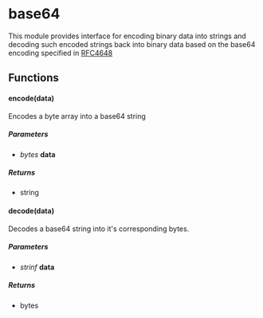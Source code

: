 # base64
This module provides interface for encoding binary data into strings and 
decoding such encoded strings back into binary data based on the base64 
encoding specified in [RFC4648](https://datatracker.ietf.org/doc/html/rfc4648)

## Functions

#### encode(data)

Encodes a byte array into a base64 string

##### Parameters

- _bytes_ **data**

##### Returns

- string



#### decode(data)

Decodes a base64 string into it's corresponding bytes.

##### Parameters

- _strinf_ **data**

##### Returns

- bytes



